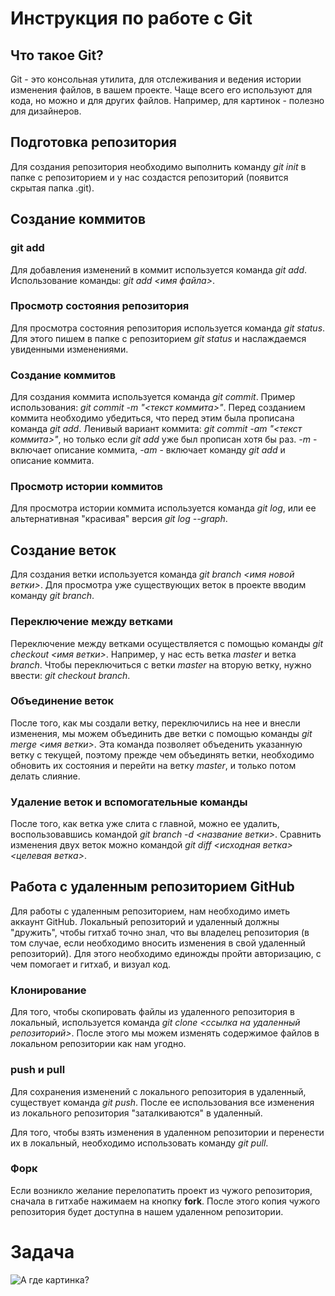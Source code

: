 # Инструкция по работе с Git

## Что такое Git?

Git - это консольная утилита, для отслеживания и ведения истории изменения файлов, в вашем проекте. Чаще всего его используют для кода, но можно и для других файлов. Например, для картинок - полезно для дизайнеров.

## Подготовка репозитория

Для создания репозитория необходимо выполнить команду *git init* в папке с репозиторием и у нас создастся репозиторий (появится скрытая папка .git).

## Создание коммитов

### git add

Для добавления изменений в коммит используется команда *git add*. Использование команды: *git add <имя файла>*.

### Просмотр состояния репозитория 

Для просмотра состояния репозитория используется команда *git status*. Для этого пишем в папке с репозиторием *git status* и наслаждаемся увиденными изменениями.

### Создание коммитов

Для создания коммита используется команда *git commit*. Пример использования: *git commit -m "<текст коммита>"*. Перед созданием коммита необходимо убедиться, что перед этим была прописана команда *git add*. Ленивый вариант коммита: *git commit -am "<текст коммита>"*, но только если *git add* уже был прописан хотя бы раз. *-m* - включает описание коммита, *-am* - включает команду *git add* и описание коммита.

### Просмотр истории коммитов

Для просмотра истории коммита используется команда *git log*, или ее альтернативная "красивая" версия *git log --graph*.

## Создание веток

Для создания ветки используется команда *git branch <имя новой ветки>*. Для просмотра уже существующих веток в проекте вводим команду *git branch*.

### Переключение между ветками

Переключение между ветками осуществляется с помощью команды *git checkout <имя ветки>*. Например, у нас есть ветка *master* и ветка *branch*. Чтобы переключиться с ветки *master* на вторую ветку, нужно ввести: *git checkout branch*.

### Объединение веток

После того, как мы создали ветку, переключились на нее и внесли изменения, мы можем объединить две ветки с помощью команды *git merge <имя ветки>*. Эта команда позволяет объеденить указанную ветку с текущей, поэтому прежде чем объединять ветки, необходимо обновить их состояния и перейти на ветку *master*, и только потом делать слияние.

### Удаление веток и вспомогательные команды

После того, как ветка уже слита с главной, можно ее удалить, воспользовавшись командой *git branch -d <название ветки>*. Сравнить изменения двух веток можно командой *git diff <исходная ветка> <целевая ветка>*.

## Работа с удаленным репозиторием GitHub

Для работы с удаленным репозиторием, нам необходимо иметь аккаунт GitHub. Локальный репозиторий и удаленный должны "дружить", чтобы гитхаб точно знал, что вы владелец репозитория (в том случае, если необходимо вносить изменения в свой удаленный репозиторий). Для этого необходимо единожды пройти авторизацию, с чем помогает и гитхаб, и визуал код.

### Клонирование

Для того, чтобы скопировать файлы из удаленного репозитория в локальный, используется команда *git clone <ссылка на удаленный репозиторий>*. После этого мы можем изменять содержимое файлов в локальном репозитории как нам угодно.

### push и pull

Для сохранения изменений с локального репозитория в удаленный, существует команда *git push*. После ее использования все изменения из локального репозитория "заталкиваются" в удаленный.

Для того, чтобы взять изменения в удаленном репозитории и перенести их в локальный, необходимо использовать команду *git pull*.

### Форк

Если возникло желание перелопатить проект из чужого репозитория, сначала в гитхабе нажимаем на кнопку **fork**. После этого копия чужого репозитория будет доступна в нашем удаленном репозитории. 

# Задача

![А где картинка?](hard.jpg)

